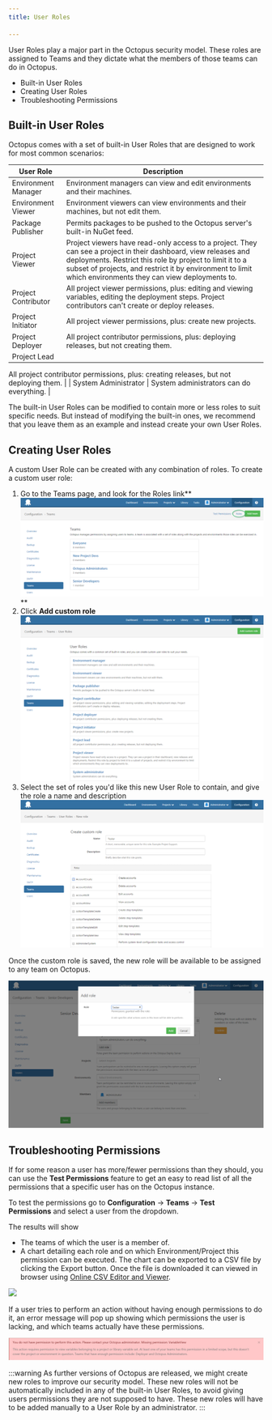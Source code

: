 ```yaml
---
title: User Roles

---
```



User Roles play a major part in the Octopus security model. These roles are assigned to Teams and they dictate what the members of those teams can do in Octopus.


- Built-in User Roles
- Creating User Roles
- Troubleshooting Permissions

## Built-in User Roles


Octopus comes with a set of built-in User Roles that are designed to work for most common scenarios:

| User Role | Description |
| --- | --- |
| Environment Manager | Environment managers can view and edit environments and their machines. |
| Environment Viewer | Environment viewers can view environments and their machines, but not edit them. |
| Package Publisher | Permits packages to be pushed to the Octopus server's built-in NuGet feed. |
| Project Viewer | Project viewers have read-only access to a project. They can see a project in their dashboard, view releases and deployments. Restrict this role by project to limit it to a subset of projects, and restrict it by environment to limit which environments they can view deployments to. |
| Project Contributor | All project viewer permissions, plus: editing and viewing variables, editing the deployment steps. Project contributors can't create or deploy releases. |
| Project Initiator | All project viewer permissions, plus: create new projects. |
| Project Deployer | All project contributor permissions, plus: deploying releases, but not creating them. |
| Project Lead | 

All project contributor permissions, plus: creating releases, but not deploying them.
 |
| System Administrator | System administrators can do everything. |





The built-in User Roles can be modified to contain more or less roles to suit specific needs. But instead of modifying the built-in ones, we recommend that you leave them as an example and instead create your own User Roles.

## Creating User Roles


A custom User Role can be created with any combination of roles. To create a custom user role:

1. Go to the Teams page, and look for the Roles link**![](/docs/images/3048105/3278287.png)**
2. Click **Add custom role**
![](/docs/images/3048105/3278288.png)
3. Select the set of roles you'd like this new User Role to contain, and give the role a name and description
![](/docs/images/3048105/3278289.png)



Once the custom role is saved, the new role will be available to be assigned to any team on Octopus.


![](/docs/images/3048105/3278290.png)

## Troubleshooting Permissions


If for some reason a user has more/fewer permissions than they should, you can use the **Test Permissions** feature to get an easy to read list of all the permissions that a specific user has on the Octopus instance.


To test the permissions go to **Configuration** -> **Teams** -> **Test Permissions** and select a user from the dropdown.


The results will show

- The teams of which the user is a member of.
- A chart detailing each role and on which Environment/Project this permission can be executed. The chart can be exported to a CSV file by clicking the Export button. Once the file is downloaded it can viewed in browser using [Online CSV Editor and Viewer](http://www.convertcsv.com/csv-viewer-editor.htm).






![](https://cloud.githubusercontent.com/assets/347637/15734434/fae1f98c-28d2-11e6-8440-bdb6eec98609.png)


If a user tries to perform an action without having enough permissions to do it, an error message will pop up showing which permissions the user is lacking, and which teams actually have these permissions.


![](/docs/images/3047940/3277151.jpg)

:::warning
As further versions of Octopus are released, we might create new roles to improve our security model. These new roles will not be automatically included in any of the built-in User Roles, to avoid giving users permissions they are not supposed to have. These new roles will have to be added manually to a User Role by an administrator.
:::
